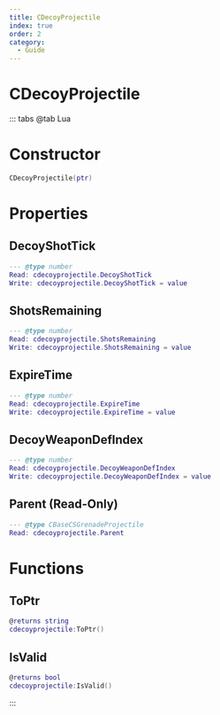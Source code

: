 ```yaml
---
title: CDecoyProjectile
index: true
order: 2
category:
  - Guide
---
```


# CDecoyProjectile

::: tabs
@tab Lua
# Constructor
```lua
CDecoyProjectile(ptr)
```
# Properties
## DecoyShotTick 
```lua
--- @type number
Read: cdecoyprojectile.DecoyShotTick
Write: cdecoyprojectile.DecoyShotTick = value
```
## ShotsRemaining 
```lua
--- @type number
Read: cdecoyprojectile.ShotsRemaining
Write: cdecoyprojectile.ShotsRemaining = value
```
## ExpireTime 
```lua
--- @type number
Read: cdecoyprojectile.ExpireTime
Write: cdecoyprojectile.ExpireTime = value
```
## DecoyWeaponDefIndex 
```lua
--- @type number
Read: cdecoyprojectile.DecoyWeaponDefIndex
Write: cdecoyprojectile.DecoyWeaponDefIndex = value
```
## Parent (Read-Only)
```lua
--- @type CBaseCSGrenadeProjectile
Read: cdecoyprojectile.Parent
```
# Functions
## ToPtr
```lua
@returns string
cdecoyprojectile:ToPtr()
```
## IsValid
```lua
@returns bool
cdecoyprojectile:IsValid()
```

:::